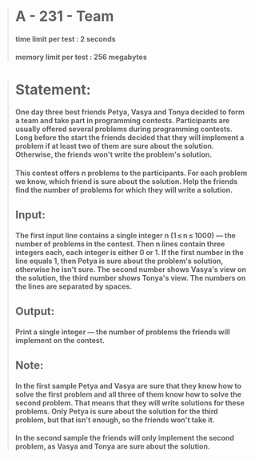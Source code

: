 > # A - 231 - Team
> #### time limit per test : 2 seconds
> #### memory limit per test : 256 megabytes

> # Statement:
> #### One day three best friends Petya, Vasya and Tonya decided to form a team and take part in programming contests. Participants are usually offered several problems during programming contests. Long before the start the friends decided that they will implement a problem if at least two of them are sure about the solution. Otherwise, the friends won't write the problem's solution.
> #### This contest offers n problems to the participants. For each problem we know, which friend is sure about the solution. Help the friends find the number of problems for which they will write a solution.
> ## Input:
> #### The first input line contains a single integer n (1 ≤ n ≤ 1000) — the number of problems in the contest. Then n lines contain three integers each, each integer is either 0 or 1. If the first number in the line equals 1, then Petya is sure about the problem's solution, otherwise he isn't sure. The second number shows Vasya's view on the solution, the third number shows Tonya's view. The numbers on the lines are separated by spaces.
> ## Output:
> #### Print a single integer — the number of problems the friends will implement on the contest.
> ## Note:
> #### In the first sample Petya and Vasya are sure that they know how to solve the first problem and all three of them know how to solve the second problem. That means that they will write solutions for these problems. Only Petya is sure about the solution for the third problem, but that isn't enough, so the friends won't take it.
> #### In the second sample the friends will only implement the second problem, as Vasya and Tonya are sure about the solution.
